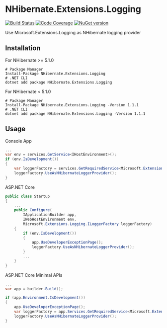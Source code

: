 # NHibernate.Extensions.Logging

[![Build Status][ci-badge]][ci] [![Code Coverage][codecov-badge]][codecov]
[![NuGet version][nuget-badge]][nuget]

[ci]: https://github.com/akunzai/NHibernate.Extensions.Logging/actions?query=workflow%3ACI
[ci-badge]: https://github.com/akunzai/NHibernate.Extensions.Logging/workflows/CI/badge.svg
[codecov]: https://codecov.io/gh/akunzai/NHibernate.Extensions.Logging
[codecov-badge]: https://codecov.io/gh/akunzai/NHibernate.Extensions.Logging/branch/main/graph/badge.svg?token=OQLZMRDOTM
[nuget]: https://www.nuget.org/packages/NHibernate.Extensions.Logging/
[nuget-badge]: https://img.shields.io/nuget/v/NHibernate.Extensions.Logging.svg?style=flat-square

Use Microsoft.Extensions.Logging as NHibernate logging provider

## Installation

For NHibernate >= 5.1.0

```shell
# Package Manager
Install-Package NHibernate.Extensions.Logging
# .NET CLI
dotnet add package NHibernate.Extensions.Logging
```

For NHibernate < 5.1.0

```shell
# Package Manager
Install-Package NHibernate.Extensions.Logging -Version 1.1.1
# .NET CLI
dotnet add package NHibernate.Extensions.Logging -Version 1.1.1
```

## Usage

Console App

```csharp
...
var env = services.GetService<IHostEnvironment>();
if (env.IsDevelopment())
{
    var loggerFactory = services.GetRequiredService<Microsoft.Extensions.Logging.ILoggerFactory>();
    loggerFactory.UseAsNHibernateLoggerProvider();
}
```

ASP.NET Core

```csharp
public class Startup
{
    ...
    public Configure(
        IApplicationBuilder app,
        IWebHostEnvironment env,
        Microsoft.Extensions.Logging.ILoggerFactory loggerFactory)
    {
        if (env.IsDevelopment())
        {
            app.UseDeveloperExceptionPage();
            loggerFactory.UseAsNHibernateLoggerProvider();
        }
        ...
    }
}
```

ASP.NET Core Minimal APIs

```csharp
...
var app = builder.Build();

if (app.Environment.IsDevelopment())
{
    app.UseDeveloperExceptionPage();
    var loggerFactory = app.Services.GetRequiredService<Microsoft.Extensions.Logging.ILoggerFactory>();
    loggerFactory.UseAsNHibernateLoggerProvider();
}
```
